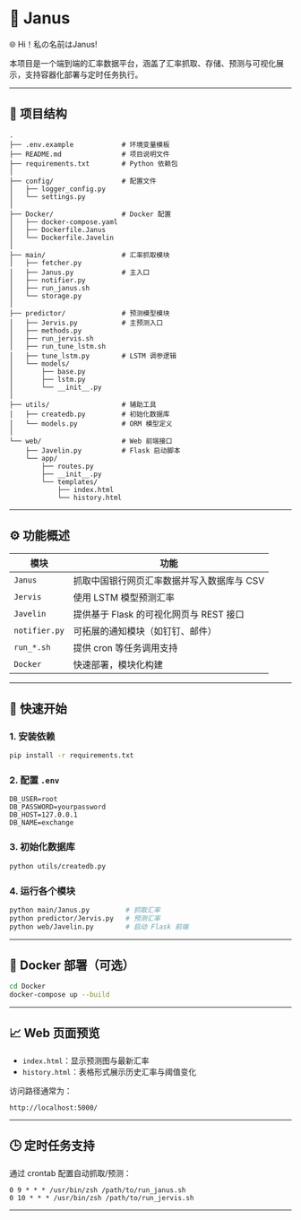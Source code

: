 # 💱 Janus 
🌐 Hi！私の名前はJanus!  

本项目是一个端到端的汇率数据平台，涵盖了汇率抓取、存储、预测与可视化展示，支持容器化部署与定时任务执行。

---

## 📁 项目结构

```
.
├── .env.example            # 环境变量模板
├── README.md               # 项目说明文件
├── requirements.txt        # Python 依赖包
│
├── config/                 # 配置文件
│   ├── logger_config.py
│   └── settings.py
│
├── Docker/                 # Docker 配置
│   ├── docker-compose.yaml
│   ├── Dockerfile.Janus
│   └── Dockerfile.Javelin
│
├── main/                   # 汇率抓取模块
│   ├── fetcher.py
│   ├── Janus.py            # 主入口
│   ├── notifier.py
│   ├── run_janus.sh
│   └── storage.py
│
├── predictor/              # 预测模型模块
│   ├── Jervis.py           # 主预测入口
│   ├── methods.py
│   ├── run_jervis.sh
│   ├── run_tune_lstm.sh
│   ├── tune_lstm.py        # LSTM 调参逻辑
│   └── models/
│       ├── base.py
│       ├── lstm.py
│       └── __init__.py
│
├── utils/                  # 辅助工具
│   ├── createdb.py         # 初始化数据库
│   └── models.py           # ORM 模型定义
│
└── web/                    # Web 前端接口
    ├── Javelin.py          # Flask 启动脚本
    └── app/
        ├── routes.py
        ├── __init__.py
        └── templates/
            ├── index.html
            └── history.html
```

---

## ⚙️ 功能概述

| 模块 | 功能 |
|------|------|
| `Janus` | 抓取中国银行网页汇率数据并写入数据库与 CSV |
| `Jervis` | 使用 LSTM 模型预测汇率 |
| `Javelin` | 提供基于 Flask 的可视化网页与 REST 接口 |
| `notifier.py` | 可拓展的通知模块（如钉钉、邮件） |
| `run_*.sh` | 提供 cron 等任务调用支持 |
| `Docker` | 快速部署，模块化构建 |

---

## 🚀 快速开始

### 1. 安装依赖

```bash
pip install -r requirements.txt
```

### 2. 配置 `.env`

```env
DB_USER=root
DB_PASSWORD=yourpassword
DB_HOST=127.0.0.1
DB_NAME=exchange
```

### 3. 初始化数据库

```bash
python utils/createdb.py
```

### 4. 运行各个模块

```bash
python main/Janus.py         # 抓取汇率
python predictor/Jervis.py   # 预测汇率
python web/Javelin.py        # 启动 Flask 前端
```

---

## 🐳 Docker 部署（可选）

```bash
cd Docker
docker-compose up --build
```

---

## 📈 Web 页面预览

- `index.html`：显示预测图与最新汇率
- `history.html`：表格形式展示历史汇率与阈值变化

访问路径通常为：

```
http://localhost:5000/
```

---

## 🕒 定时任务支持

通过 crontab 配置自动抓取/预测：

```
0 9 * * * /usr/bin/zsh /path/to/run_janus.sh
0 10 * * * /usr/bin/zsh /path/to/run_jervis.sh
```

---